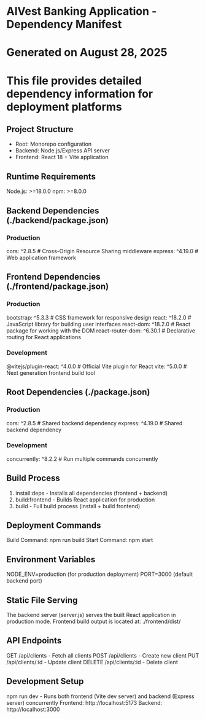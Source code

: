 # AIVest Banking Application - Dependency Manifest
# Generated on August 28, 2025
# This file provides detailed dependency information for deployment platforms

## Project Structure
- Root: Monorepo configuration
- Backend: Node.js/Express API server
- Frontend: React 18 + Vite application

## Runtime Requirements
Node.js: >=18.0.0
npm: >=8.0.0

## Backend Dependencies (./backend/package.json)
### Production
cors: ^2.8.5          # Cross-Origin Resource Sharing middleware
express: ^4.19.0      # Web application framework

## Frontend Dependencies (./frontend/package.json)
### Production
bootstrap: ^5.3.3           # CSS framework for responsive design
react: ^18.2.0             # JavaScript library for building user interfaces
react-dom: ^18.2.0         # React package for working with the DOM
react-router-dom: ^6.30.1  # Declarative routing for React applications

### Development
@vitejs/plugin-react: ^4.0.0  # Official Vite plugin for React
vite: ^5.0.0                  # Next generation frontend build tool

## Root Dependencies (./package.json)
### Production
cors: ^2.8.5          # Shared backend dependency
express: ^4.19.0      # Shared backend dependency

### Development
concurrently: ^8.2.2  # Run multiple commands concurrently

## Build Process
1. install:deps - Installs all dependencies (frontend + backend)
2. build:frontend - Builds React application for production
3. build - Full build process (install + build frontend)

## Deployment Commands
Build Command: npm run build
Start Command: npm start

## Environment Variables
NODE_ENV=production (for production deployment)
PORT=3000 (default backend port)

## Static File Serving
The backend server (server.js) serves the built React application in production mode.
Frontend build output is located at: ./frontend/dist/

## API Endpoints
GET /api/clients - Fetch all clients
POST /api/clients - Create new client
PUT /api/clients/:id - Update client
DELETE /api/clients/:id - Delete client

## Development Setup
npm run dev - Runs both frontend (Vite dev server) and backend (Express server) concurrently
Frontend: http://localhost:5173
Backend: http://localhost:3000
